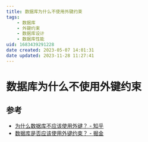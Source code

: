 ```yaml
---
title: 数据库为什么不使用外键约束
tags: 
    - 数据库
    - 外键约束
    - 数据库设计
    - 数据库性能
uid: 1683439291228
date created: 2023-05-07 14:01:31
date updated: 2023-11-28 11:27:41
---
```


# 数据库为什么不使用外键约束

## 参考

- [为什么数据库不应该使用外键？ - 知乎](https://zhuanlan.zhihu.com/p/252840511)
- [数据库是否应该使用外键约束？ - 掘金](https://juejin.cn/post/7177534316396691512)
